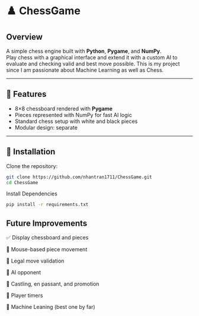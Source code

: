 # ♟️ ChessGame


## Overview
A simple chess engine built with **Python**, **Pygame**, and **NumPy**.  
Play chess with a graphical interface and extend it with a custom AI to evaluate and checking valid and best move possible.
This is my project since I am passionate about Machine Learning as well as Chess.

---

## 📌 Features
- 8×8 chessboard rendered with **Pygame**
- Pieces represented with NumPy for fast AI logic
- Standard chess setup with white and black pieces
- Modular design: separate

---

## 🚀 Installation

Clone the repository:

```bash
git clone https://github.com/nhantran1711/ChessGame.git
cd ChessGame
```


Install Dependencies
```bash
pip install -r requirements.txt
```

## Future Improvements
✅ Display chessboard and pieces

🔲 Mouse-based piece movement

🔲 Legal move validation

🔲 AI opponent

🔲 Castling, en passant, and promotion

🔲 Player timers

🔲 Machine Leaning (best one by far)
